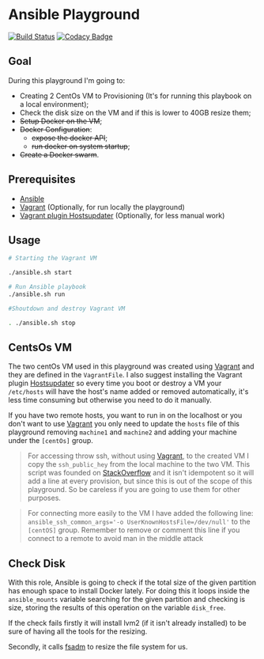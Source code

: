 # Ansible Playground

[![Build Status](https://travis-ci.org/Giglium/Ansible-Playground.svg?branch=master)](https://travis-ci.org/Giglium/Ansible-Playground) [![Codacy Badge](https://app.codacy.com/project/badge/Grade/3ef31ac90852431a9b966360d44366d6)](https://www.codacy.com/manual/Giglium/Ansible-Playground?utm_source=github.com&amp;utm_medium=referral&amp;utm_content=Giglium/Ansible-Playground&amp;utm_campaign=Badge_Grade) 

## Goal

During this playground I'm going to:

* Creating 2 CentOs VM to Provisioning (It's for running this playbook on a local environment);
* Check the disk size on the VM and if this is lower to 40GB resize them;
* ~~Setup Docker on the VM~~;
* ~~Docker Configuration~~:
  * ~~expose the docker API~~;
  * ~~run docker on system startup~~;
*  ~~Create a Docker swarm~~.

##  Prerequisites

- [Ansible](https://www.ansible.com/)
- [Vagrant](https://www.vagrantup.com/) (Optionally, for run locally the playground)
- [Vagrant plugin Hostsupdater](https://github.com/cogitatio/vagrant-hostsupdater) (Optionally, for less manual work)

## Usage

```bash
# Starting the Vagrant VM

./ansible.sh start

# Run Ansible playbook
./ansible.sh run

#Shoutdown and destroy Vagrant VM

. ./ansible.sh stop
```

## CentsOs VM

The two centOs VM used in this playground was created using [Vagrant](https://www.vagrantup.com/) and they are defined in the `VagrantFile`. I also suggest installing the Vagrant plugin [Hostsupdater](https://github.com/cogitatio/vagrant-hostsupdater) so every time you boot or destroy a VM your `/etc/hosts` will have the host's name added or removed automatically, it's less time consuming but otherwise you need to do it manually.

If you have two remote hosts, you want to run in on the localhost or you don't want to use [Vagrant](https://www.vagrantup.com/) you only need to update the `hosts` file of this playground removing `machine1` and `machine2` and adding your machine under the `[centOs]` group.

> For accessing throw ssh, without using [Vagrant](https://www.vagrantup.com/), to the created VM I copy the `ssh_public_hey` from the local machine to the two VM. This script was founded on [StackOverflow](https://stackoverflow.com/questions/30075461/how-do-i-add-my-own-public-key-to-vagrant-vm) and it isn't idempotent so it will add a line at every provision, but since this is out of the scope of this playground. So be careless if you are going to use them for other purposes.

> For connecting more easily to the VM I have added the following line: `ansible_ssh_common_args='-o UserKnownHostsFile=/dev/null'` to the `[centOS]` group. Remember to remove or comment this line if you connect to a remote to avoid man in the middle attack

## Check Disk

With this role, Ansible is going to check if the total size of the given partition has enough space to install Docker lately. For doing this it loops inside the `ansible_mounts` variable searching for the given partition and checking is size, storing the results of this operation on the variable `disk_free`.

If the check fails firstly it will install lvm2 (if it isn't already installed)  to be sure of having all the tools for the resizing.

Secondly, it calls [fsadm](https://www.systutorials.com/docs/linux/man/8-fsadm/) to resize the file system for us.